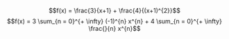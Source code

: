 $$f(x) = \frac{3}{x+1} + \frac{4}{(x+1)^{2}}$$
$$f(x) = 3 \sum_{n = 0}^{+ \infty} (-1)^{n} x^{n} + 4 \sum_{n = 0}^{+ \infty} \frac{}{n} x^{n}$$
